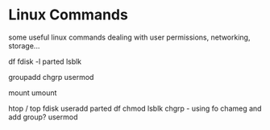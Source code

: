 # Linux Commands

some useful linux commands dealing with user permissions, networking, storage...



df 
fdisk -l
parted
lsblk

groupadd
chgrp
usermod

mount 
umount


htop / top
fdisk
useradd
parted
df
chmod
lsblk
chgrp - using fo chameg and add group?
usermod
